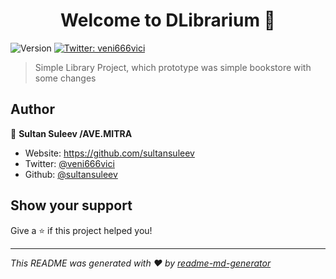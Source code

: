<h1 align="center">Welcome to DLibrarium 👋</h1>
<p>
  <img alt="Version" src="https://img.shields.io/badge/version-0.0.4.2.pre--presentate-blue.svg?cacheSeconds=2592000" />
  <a href="https://twitter.com/veni666vici" target="_blank">
    <img alt="Twitter: veni666vici" src="https://img.shields.io/twitter/follow/veni666vici.svg?style=social" />
  </a>
</p>

> Simple Library Project, which prototype was simple bookstore with some changes

## Author

👤 **Sultan Suleev /AVE.MITRA**

* Website: https://github.com/sultansuleev
* Twitter: [@veni666vici](https://twitter.com/veni666vici)
* Github: [@sultansuleev](https://github.com/sultansuleev)

## Show your support

Give a ⭐️ if this project helped you!

***
_This README was generated with ❤️ by [readme-md-generator](https://github.com/kefranabg/readme-md-generator)_